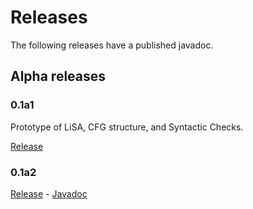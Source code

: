 # Releases

The following releases have a published javadoc.

## Alpha releases

### 0.1a1

Prototype of LiSA, CFG structure, and Syntactic Checks.

[Release](https://github.com/UniVE-SSV/lisa/releases/tag/v0.1a1)

### 0.1a2

[Release](https://github.com/UniVE-SSV/lisa/releases/tag/v0.1a2) - [Javadoc](https://www.javadoc.io/doc/com.github.unive-ssv/lisa/0.1a2/index.html)
